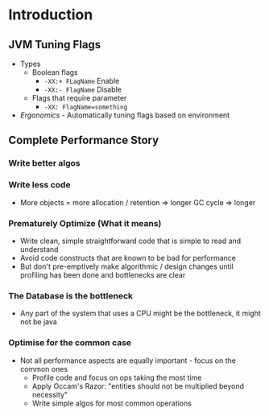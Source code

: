 # Introduction

## JVM Tuning Flags
- Types
	- Boolean flags 
		- `-XX:+ FLagName` Enable
		- `-XX:- FlagName` Disable
	- Flags that require parameter
		- `-XX: FlagName=something`
- *Ergonomics* - Automatically tuning flags based on environment

## Complete Performance Story
### Write better algos

### Write less code
- More objects = more allocation / retention => longer GC cycle => longer

### Prematurely Optimize (What it means)
- Write clean, simple straightforward code that is simple to read and understand
- Avoid code constructs that are known to be bad for performance 
- But don't pre-emptively make algorithmic / design changes until profiling has been done and  bottlenecks are clear

### The Database is the bottleneck
- Any part of the system that uses a CPU might be the bottleneck, it might not be java

### Optimise for the common case
- Not all performance aspects are equally important - focus on the common ones
	- Profile code and focus on ops taking the most time
	- Apply Occam's Razor: "entities should not be multiplied beyond necessity"
	- Write simple algos for most common operations